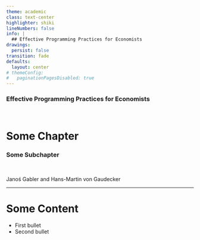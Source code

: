 ```yaml
---
theme: academic
class: text-center
highlighter: shiki
lineNumbers: false
info: |
  ## Effective Programming Practices for Economists
drawings:
  persist: false
transition: fade
defaults:
  layout: center
# themeConfig:
#   paginationPagesDisabled: true
---
```


### Effective Programming Practices for Economists

<br/>

# Some Chapter

### Some Subchapter

<br/>


Janoś Gabler and Hans-Martin von Gaudecker

---

# Some Content

- First bullet
- Second bullet
